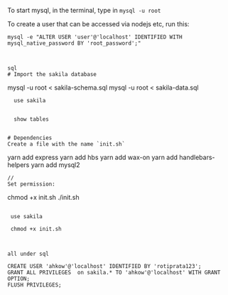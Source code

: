 To start mysql, in the terminal, type in `mysql -u root`

To create a user that can be accessed via nodejs etc, run this:
```
mysql -e "ALTER USER 'user'@'localhost' IDENTIFIED WITH mysql_native_password BY 'root_password';"



sql
# Import the sakila database
```
mysql -u root < sakila-schema.sql
mysql -u root < sakila-data.sql
```
  use sakila 


  show tables 


# Dependencies
Create a file with the name `init.sh`

```
yarn add express
yarn add hbs
yarn add wax-on
yarn add handlebars-helpers
yarn add mysql2
```
// 
Set permission:
```
chmod +x init.sh
./init.sh
```
 
 use sakila 
 
 chmod +x init.sh



all under sql

CREATE USER 'ahkow'@'localhost' IDENTIFIED BY 'rotiprata123';
GRANT ALL PRIVILEGES  on sakila.* TO 'ahkow'@'localhost' WITH GRANT OPTION;
FLUSH PRIVILEGES;
```
